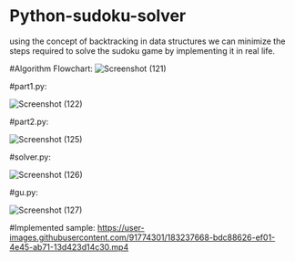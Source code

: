 # Python-sudoku-solver
using the concept of backtracking in data structures we can minimize the steps required to solve the sudoku game by implementing it in real life.

#Algorithm Flowchart:
![Screenshot (121)](https://user-images.githubusercontent.com/91774301/182792683-60217064-6ff4-43f9-8734-8e312e052e15.png)

#part1.py:

![Screenshot (122)](https://user-images.githubusercontent.com/91774301/182792794-733f1261-0a1f-4ad6-bb4b-150261636a5b.png)

#part2.py:

![Screenshot (125)](https://user-images.githubusercontent.com/91774301/182792854-79b00dd0-4649-4efe-b837-56a629e3051a.png)

#solver.py:

![Screenshot (126)](https://user-images.githubusercontent.com/91774301/182792974-aebfccaf-92d1-4b44-b149-c5d31e6740dd.png)

#gu.py:

![Screenshot (127)](https://user-images.githubusercontent.com/91774301/182793074-345950ca-f9f7-4a77-bae4-d2a318e3b509.png)

#Implemented sample: https://user-images.githubusercontent.com/91774301/183237668-bdc88626-ef01-4e45-ab71-13d423d14c30.mp4

